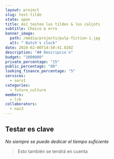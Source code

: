 ```yaml
---
layout: project
slug: test-tilde
state: open
title: Así testeo las tildes & los calçots
subtitle: C﻿hoice & erro
banner_image:
  path: /media/projects/pulp-fiction-1.jpg
  alt: " Butch's clock"
date: 2024-02-06T14:50:41.820Z
description: "## Descripcio´n"
budget: "1000000"
private_percentage: "15"
public_percentage: "80"
looking_finance_percentage: "5"
services:
  - serv1
categories:
  - future_culture
members:
  - lrb
collaborators:
  - naz3
---
```

## Testar es clave

*No siempre se puede dedicar el tiempo suficiente*

> Esto también se tendrá en cuenta